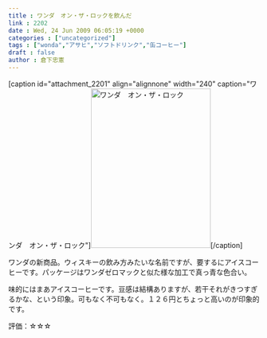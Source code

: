 ```yaml
---
title : ワンダ　オン・ザ・ロックを飲んだ
link : 2202
date : Wed, 24 Jun 2009 06:05:19 +0000
categories : ["uncategorized"]
tags : ["wonda","アサヒ","ソフトドリンク","缶コーヒー"]
draft : false
author : 倉下忠憲
---
```


[caption id="attachment_2201" align="alignnone" width="240" caption="ワンダ　オン・ザ・ロック"]<img src="https://rashita.net/blog/wp-content/uploads/2009/06/090623_09100001.jpg" alt="ワンダ　オン・ザ・ロック" title="ワンダ　オン・ザ・ロック" width="240" height="320" class="size-full wp-image-2201" />[/caption]

ワンダの新商品。ウィスキーの飲み方みたいな名前ですが、要するにアイスコーヒーです。パッケージはワンダゼロマックと似た様な加工で真っ青な色合い。

味的にはまあアイスコーヒーです。豆感は結構ありますが、若干それがきつすぎるかな、という印象。可もなく不可もなく。１２６円とちょっと高いのが印象的です。

評価：☆☆☆